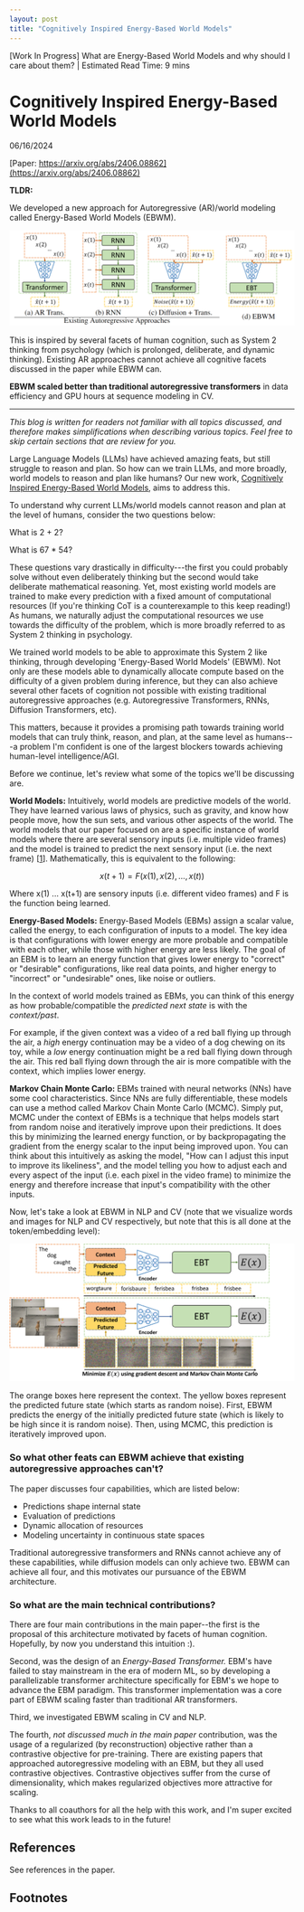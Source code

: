 ```yaml
---
layout: post
title: "Cognitively Inspired Energy-Based World Models"
---
```


[Work In Progress] What are Energy-Based World Models and why should I care about them? <span>|</span> Estimated Read Time: 9 mins

# Cognitively Inspired Energy-Based World Models
06/16/2024

[Paper: https://arxiv.org/abs/2406.08862](https://arxiv.org/abs/2406.08862)

**TLDR:** 

We developed a new approach for Autoregressive (AR)/world modeling called Energy-Based World Models (EBWM).

![Comparison of EBWM to Existing Autoregressive Approaches](/assets/ebwm_comparison.png)

This is inspired by several facets of human cognition, such as System 2 thinking from psychology (which is prolonged, deliberate, and dynamic thinking). Existing AR approaches cannot achieve all cognitive facets discussed in the paper while EBWM can.

**EBWM scaled better than traditional autoregressive transformers** in data efficiency and GPU hours at sequence modeling in CV.

***

*This blog is written for readers not familiar with all topics discussed, and therefore makes simplifications when describing various topics. Feel free to skip certain sections that are review for you.*

Large Language Models (LLMs) have achieved amazing feats, but still struggle to reason and plan.
So how can we train LLMs, and more broadly, world models to reason and plan like humans? Our new work, [Cognitively Inspired Energy-Based World Models](https://arxiv.org/abs/2406.08862), aims to address this.

To understand why current LLMs/world models cannot reason and plan at the level of humans, consider the two questions below:

What is 2 + 2?

What is 67 * 54?

These questions vary drastically in difficulty---the first you could probably solve without even deliberately thinking but the second would take deliberate mathematical reasoning. Yet, most existing world models are trained to make every prediction with a fixed amount of computational resources (If you're thinking CoT is a counterexample to this keep reading!) As humans, we naturally adjust the computational resources we use towards the difficulty of the problem, which is more broadly referred to as System 2 thinking in psychology. 

We trained world models to be able to approximate this System 2 like thinking, through developing 'Energy-Based World Models' (EBWM). Not only are these models able to dynamically allocate compute based on the difficulty of a given problem during inference, but they can also achieve several other facets of cognition not possible with existing traditional autoregressive approaches (e.g. Autoregressive Transformers, RNNs, Diffusion Transformers, etc).

This matters, because it provides a promising path towards training world models that can truly think, reason, and plan, at the same level as humans---a problem I'm confident is one of the largest blockers towards achieving human-level intelligence/AGI.

Before we continue, let's review what some of the topics we'll be discussing are.

**World Models:**
Intuitively, world models are predictive models of the world. They have learned various laws of physics, such as gravity, and know how people move, how the sun sets, and various other aspects of the world. The world models that our paper focused on are a specific instance of world models where there are several sensory inputs (i.e. multiple video frames) and the model is trained to predict the next sensory input (i.e. the next frame) \[[1](#1)\]. Mathematically, this is equivalent to the following:

$$
x(t+1) = F(x(1), x(2), \ldots, x(t))
$$

Where x(1) ... x(t+1) are sensory inputs (i.e. different video frames) and F is the function being learned. 

**Energy-Based Models:**
Energy-Based Models (EBMs) assign a scalar value, called the energy, to each configuration of inputs to a model. The key idea is that configurations with lower energy are more probable and compatible with each other, while those with higher energy are less likely. The goal of an EBM is to learn an energy function that gives lower energy to "correct" or "desirable" configurations, like real data points, and higher energy to "incorrect" or "undesirable" ones, like noise or outliers.

In the context of world models trained as EBMs, you can think of this energy as how probable/compatible the *predicted next state* is with the *context/past*. 

For example, if the given context was a video of a red ball flying up through the air, a *high* energy continuation may be a video of a dog chewing on its toy, while a *low* energy continuation might be a red ball flying down through the air. This red ball flying down through the air is more compatible with the context, which implies lower energy.

**Markov Chain Monte Carlo:** EBMs trained with neural networks (NNs) have some cool characteristics. Since NNs are fully differentiable, these models can use a method called Markov Chain Monte Carlo (MCMC). Simply put, MCMC under the context of EBMs is a technique that helps models start from random noise and iteratively improve upon their predictions. It does this by minimizing the learned energy function, or by backpropagating the gradient from the energy scalar to the input being improved upon. You can think about this intuitively as asking the model, "How can I adjust this input to improve its likeliness", and the model telling you how to adjust each and every aspect of the input (i.e. each pixel in the video frame) to minimize the energy and therefore increase that input's compatibility with the other inputs.

Now, let's take a look at EBWM in NLP and CV (note that we visualize words and images for NLP and CV respectively, but note that this is all done at the token/embedding level):

![EBWM in NLP and CV](/assets/ebwm.png)

The orange boxes here represent the context. The yellow boxes represent the predicted future state (which starts as random noise). First, EBWM predicts the energy of the initially predicted future state (which is likely to be high since it is random noise). Then, using MCMC, this prediction is iteratively improved upon. 

### So what other feats can EBWM achieve that existing autoregressive approaches can't?

The paper discusses four capabilities, which are listed below:
* Predictions shape internal state
* Evaluation of predictions
* Dynamic allocation of resources
* Modeling uncertainty in continuous state spaces

Traditional autoregressive transformers and RNNs cannot achieve any of these capabilities, while diffusion models can only achieve two. EBWM can achieve all four, and this motivates our pursuance of the EBWM architecture.

### So what are the main technical contributions?

There are four main contributions in the main paper--the first is the proposal of this architecture motivated by facets of human cognition. Hopefully, by now you understand this intuition :).

Second, was the design of an *Energy-Based Transformer.* EBM's have failed to stay mainstream in the era of modern ML, so by developing a parallelizable transformer architecture specifically for EBM's we hope to advance the EBM paradigm. This transformer implementation was a core part of EBWM scaling faster than traditional AR transformers.

Third, we investigated EBWM scaling in CV and NLP.

The fourth, *not discussed much in the main paper* contribution, was the usage of a regularized (by reconstruction) objective rather than a contrastive objective for pre-training. There are existing papers that approached autoregressive modeling with an EBM, but they all used contrastive objectives. Contrastive objectives suffer from the curse of dimensionality, which makes regularized objectives more attractive for scaling.


Thanks to all coauthors for all the help with this work, and I'm super excited to see what this work leads to in the future!

## References

See references in the paper.

## Footnotes

[^1]: A more general formulation of world models is in the paper, where more than just sensory inputs are conditioned on when predicting the next state/input.